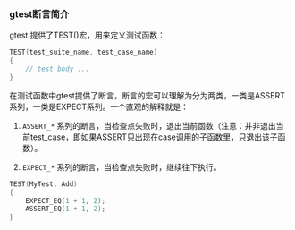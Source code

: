 ### gtest断言简介

gtest 提供了TEST()宏，用来定义测试函数：

```cpp
TEST(test_suite_name, test_case_name) 
{
    // test body ...
}
```

在测试函数中gtest提供了断言，断言的宏可以理解为分为两类，一类是ASSERT系列，一类是EXPECT系列。一个直观的解释就是：

1. `ASSERT_*` 系列的断言，当检查点失败时，退出当前函数（注意：并非退出当前test_case，即如果ASSERT只出现在case调用的子函数里，只退出该子函数）。

2. `EXPECT_*` 系列的断言，当检查点失败时，继续往下执行。

```cpp
TEST(MyTest, Add) 
{
    EXPECT_EQ(1 + 1, 2);
    ASSERT_EQ(1 + 1, 2);
}
```
